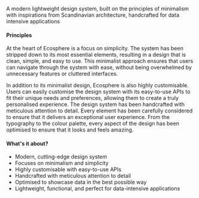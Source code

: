 A modern lightweight design system, built on the principles of minimalism with inspirations from Scandinavian architecture, handcrafted for data intensive applications

#### Principles

At the heart of Ecosphere is a focus on simplicity. The system has been stripped down to its most essential elements, resulting in a design that is clean, simple, and easy to use. This minimalist approach ensures that users can navigate through the system with ease, without being overwhelmed by unnecessary features or cluttered interfaces.

In addition to its minimalist design, Ecosphere is also highly customisable. Users can easily customise the design system with its easy-to-use APIs to fit their unique needs and preferences, allowing them to create a truly personalised experience. The design system has been handcrafted with meticulous attention to detail. Every element has been carefully considered to ensure that it delivers an exceptional user experience. From the typography to the colour palette, every aspect of the design has been optimised to ensure that it looks and feels amazing.

#### What's it about?

-   Modern, cutting-edge design system
-   Focuses on minimalism and simplicity
-   Highly customisable with easy-to-use APIs
-   Handcrafted with meticulous attention to detail
-   Optimised to showcase data in the best possible way
-   Lightweight, functional, and perfect for data-intensive applications
